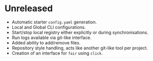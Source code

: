 # Unreleased
- Automatic starter `config.yaml` generation.
- Local and Global CLI configurations.
- Start/stop local registry either explicitly or during synchronisations.
- Run logs available via git-like interface.
- Added ability to add/remove files.
- Repository style handling, acts like another git-like tool per project.
- Creation of an interface for `fair` using `click`.